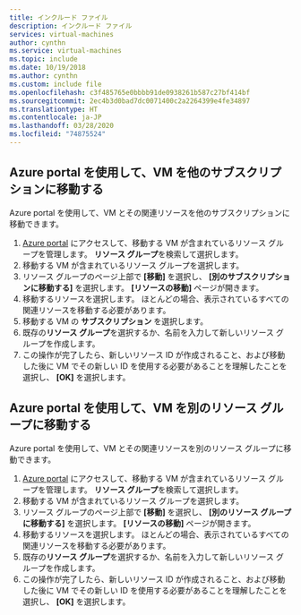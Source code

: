```yaml
---
title: インクルード ファイル
description: インクルード ファイル
services: virtual-machines
author: cynthn
ms.service: virtual-machines
ms.topic: include
ms.date: 10/19/2018
ms.author: cynthn
ms.custom: include file
ms.openlocfilehash: c3f485765e0bbbb91de0938261b587c27bf414bf
ms.sourcegitcommit: 2ec4b3d0bad7dc0071400c2a2264399e4fe34897
ms.translationtype: HT
ms.contentlocale: ja-JP
ms.lasthandoff: 03/28/2020
ms.locfileid: "74875524"
---
```

## <a name="use-the-azure-portal-to-move-a-vm-to-a-different-subscription"></a>Azure portal を使用して、VM を他のサブスクリプションに移動する
Azure portal を使用して、VM とその関連リソースを他のサブスクリプションに移動できます。

1. [Azure portal](https://portal.azure.com) にアクセスして、移動する VM が含まれているリソース グループを管理します。 **リソース グループ**を検索して選択します。
2. 移動する VM が含まれているリソース グループを選択します。
3. リソース グループのページ上部で **[移動]** を選択し、 **[別のサブスクリプションに移動する]** を選択します。 **[リソースの移動]** ページが開きます。
4. 移動するリソースを選択します。 ほとんどの場合、表示されているすべての関連リソースを移動する必要があります。
5. 移動する VM の **サブスクリプション** を選択します。
6. 既存の**リソース グループ**を選択するか、名前を入力して新しいリソース グループを作成します。
7. この操作が完了したら、新しいリソース ID が作成されること、および移動した後に VM でその新しい ID を使用する必要があることを理解したことを選択し、 **[OK]** を選択します。

## <a name="use-the-azure-portal-to-move-a-vm-to-another-resource-group"></a>Azure portal を使用して、VM を別のリソース グループに移動する
Azure portal を使用して、VM とその関連リソースを別のリソース グループに移動できます。

1. [Azure portal](https://portal.azure.com) にアクセスして、移動する VM が含まれているリソース グループを管理します。 **リソース グループ**を検索して選択します。
2. 移動する VM が含まれているリソース グループを選択します。
3. リソース グループのページ上部で **[移動]** を選択し、 **[別のリソース グループに移動する]** を選択します。 **[リソースの移動]** ページが開きます。
4. 移動するリソースを選択します。 ほとんどの場合、表示されているすべての関連リソースを移動する必要があります。
5. 既存の**リソース グループ**を選択するか、名前を入力して新しいリソース グループを作成します。
6. この操作が完了したら、新しいリソース ID が作成されること、および移動した後に VM でその新しい ID を使用する必要があることを理解したことを選択し、 **[OK]** を選択します。

